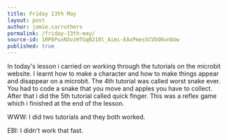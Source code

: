 ```yaml
---
title: Friday 13th May
layout: post
author: jamie.carruthers
permalink: /friday-13th-may/
source-id: 1RP6PuxN3vzHTGqB210l_Aimi-EAxPmesSCVbO6vnbUw
published: true
---
```

In today's lesson i carried on working through the tutorials on the microbit website. I learnt how to make a character and how to make things appear and disappear on a microbit. The 4th tutorial was called worst snake ever. You had to code a snake that you move and apples you have to collect. After that i did the 5th tutorial called quick finger. This was a reflex game which i finished at the end of the lesson.

WWW: I did two tutorials and they both worked.

EBI: I didn't work that fast.

